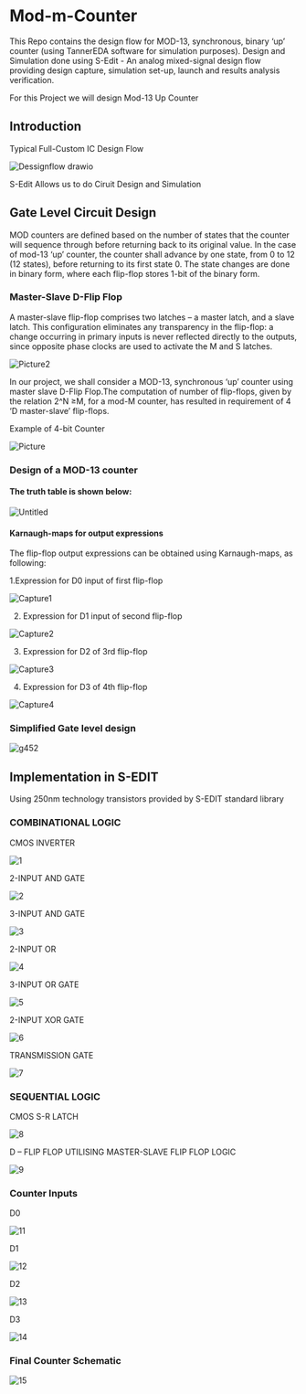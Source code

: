 # Mod-m-Counter
This Repo contains the design flow for MOD-13, synchronous, binary ‘up’ counter (using TannerEDA software for simulation purposes).
Design and Simulation done using S-Edit - An analog mixed-signal design flow providing design capture, simulation set-up, launch and results analysis verification.

For this Project we will design Mod-13 Up Counter

## Introduction
Typical Full-Custom IC Design Flow

![Dessignflow drawio](https://github.com/Sourabh-Mallapur/Mod-m-Counter/assets/106715050/bc219e81-795f-4c3e-9019-e30362fbe898)

S-Edit Allows us to do Ciruit Design and Simulation

## Gate Level Circuit Design
MOD counters are defined based on the number of states that the counter will sequence through before returning back to its original value. In the case of mod-13 ‘up’ counter, the counter shall advance by one state, from 0 to 12 (12 states), before returning to its first state 0. The state changes are done in binary form, where each flip-flop stores 1-bit of the binary form. 

### Master-Slave D-Flip Flop
A master-slave flip-flop comprises two latches – a master latch, and a slave latch. This configuration eliminates any transparency in the flip-flop: a change occurring in primary inputs is never reflected directly to the outputs, since opposite phase clocks are used to activate the M and S latches.

![Picture2](https://github.com/Sourabh-Mallapur/Mod-m-Counter/assets/106715050/2f0bdb46-62f5-4207-a4c8-b30de36e8d23)

In our project, we shall consider a MOD-13, synchronous ‘up’ counter using master slave D-Flip Flop.The computation of number of flip-flops, given by the relation 2^N ≥M, for a mod-M counter, has resulted in requirement of 4 ‘D master-slave’ flip-flops.

Example of 4-bit Counter

![Picture](https://github.com/Sourabh-Mallapur/Mod-m-Counter/assets/106715050/67415f42-adee-4fb1-a8e7-37eed46d5b60)

### Design of a MOD-13 counter

#### The truth table is shown below:
![Untitled](https://github.com/Sourabh-Mallapur/Mod-m-Counter/assets/106715050/cb6e7269-e04b-4b6b-9ab7-a2b5415ad2ac)

#### Karnaugh-maps for output expressions
The flip-flop output expressions can be obtained using Karnaugh-maps, as following:

1.Expression for D0 input of first flip-flop

![Capture1](https://github.com/Sourabh-Mallapur/Mod-m-Counter/assets/106715050/be9ab599-1910-45cc-8d25-20405c462ef2)

2.	Expression for D1 input of second flip-flop

![Capture2](https://github.com/Sourabh-Mallapur/Mod-m-Counter/assets/106715050/4da0c3fb-b423-41fb-81c1-84c0d51b9a6a)

3.	Expression for D2 of 3rd flip-flop

![Capture3](https://github.com/Sourabh-Mallapur/Mod-m-Counter/assets/106715050/5259f71b-ab3d-4284-82a7-d6f5ba0fce4b)

4.	Expression for D3 of 4th flip-flop

![Capture4](https://github.com/Sourabh-Mallapur/Mod-m-Counter/assets/106715050/46a3a53b-e9bc-481c-9c22-769a0bdab1d5)

### Simplified Gate level design

![g452](https://github.com/Sourabh-Mallapur/Mod-m-Counter/assets/106715050/58fc6b0f-bcc8-4c9f-8a99-fc4f38a148da)

## Implementation in S-EDIT

Using 250nm technology transistors provided by S-EDIT standard library

### COMBINATIONAL LOGIC

CMOS INVERTER

![1](https://github.com/Sourabh-Mallapur/Mod-m-Counter/assets/106715050/3d1db1fd-47a7-4f24-ae6e-978e117f7116)

2-INPUT AND GATE

![2](https://github.com/Sourabh-Mallapur/Mod-m-Counter/assets/106715050/860f9768-4544-4231-b1e5-8df87ad871f1)

3-INPUT AND GATE

![3](https://github.com/Sourabh-Mallapur/Mod-m-Counter/assets/106715050/1d74856b-338f-47c6-894d-4d661e4cd7c4)

2-INPUT OR

![4](https://github.com/Sourabh-Mallapur/Mod-m-Counter/assets/106715050/06fbf7d5-875b-4e0e-be5c-754f4ff996a1)

3-INPUT OR GATE

![5](https://github.com/Sourabh-Mallapur/Mod-m-Counter/assets/106715050/3f74b8ea-51d8-4b85-a5cd-1fd93221ec58)

2-INPUT XOR GATE

![6](https://github.com/Sourabh-Mallapur/Mod-m-Counter/assets/106715050/942c48b6-85bf-41c6-b5b0-0c4ba282a095)

TRANSMISSION GATE 

![7](https://github.com/Sourabh-Mallapur/Mod-m-Counter/assets/106715050/a2074559-5362-414b-8695-5462368b8d5c)

### SEQUENTIAL LOGIC

CMOS S-R LATCH

![8](https://github.com/Sourabh-Mallapur/Mod-m-Counter/assets/106715050/7e9e8406-fc2b-4865-9a3a-118e00f35e80)

D – FLIP FLOP UTILISING MASTER-SLAVE FLIP FLOP LOGIC

![9](https://github.com/Sourabh-Mallapur/Mod-m-Counter/assets/106715050/02a619e1-0063-4844-9132-a0d86e0c158c)

### Counter Inputs


D0

![11](https://github.com/Sourabh-Mallapur/Mod-m-Counter/assets/106715050/9786bf80-29fb-4331-8693-45f4467b9274)

D1

![12](https://github.com/Sourabh-Mallapur/Mod-m-Counter/assets/106715050/aadfc58f-9585-4625-b1e2-98d9d2a5065e)

D2

![13](https://github.com/Sourabh-Mallapur/Mod-m-Counter/assets/106715050/7599e544-08e6-41ae-91fa-be53bd346470)

D3

![14](https://github.com/Sourabh-Mallapur/Mod-m-Counter/assets/106715050/85c4764f-5c85-4685-9bcb-4b456b82aa99)

### Final Counter Schematic

![15](https://github.com/Sourabh-Mallapur/Mod-m-Counter/assets/106715050/2917bd09-4d8b-4d97-a252-129424d03dfd)

